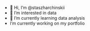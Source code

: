 - 👋 Hi, I’m @staszharchinskii
- 👀 I’m interested in data  
- 🌱 I’m currently learning data analysis
- I’m currently working on my portfolio


<!---
stasyanfei/stasyanfei is a ✨ special ✨ repository because its `README.md` (this file) appears on your GitHub profile.
You can click the Preview link to take a look at your changes.
--->
